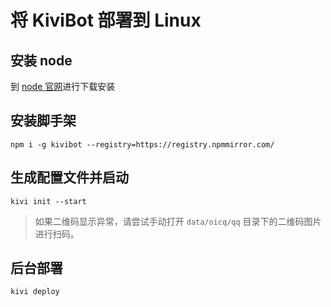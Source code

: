 # 将 KiviBot 部署到 Linux

## 安装 node

到 [node 官网](https://nodejs.org/)进行下载安装

## 安装脚手架

```shell
npm i -g kivibot --registry=https://registry.npmmirror.com/
```

## 生成配置文件并启动

```shell
kivi init --start
```

> 如果二维码显示异常，请尝试手动打开 `data/oicq/qq` 目录下的二维码图片进行扫码。

## 后台部署

```shell
kivi deploy
```
